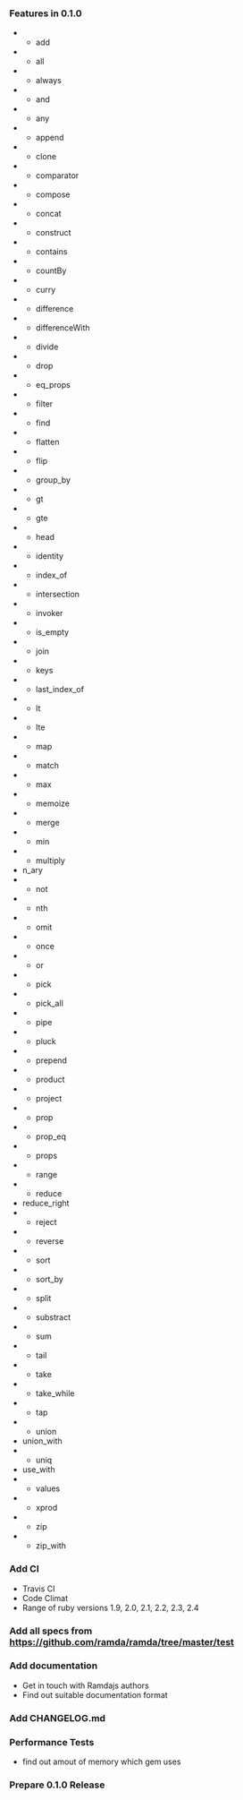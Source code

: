 ### Features in  0.1.0 ###

* + add
* + all
* + always
* + and
* + any
* + append
* + clone
* + comparator
* + compose
* + concat
* + construct
* + contains
* + countBy
* + curry
* + difference
* + differenceWith
* + divide
* + drop
* + eq_props
* + filter
* + find
* + flatten
* + flip
* + group_by
* + gt
* + gte
* + head
* + identity
* + index_of
* + intersection
* + invoker
* + is_empty
* + join
* + keys
* + last_index_of
* + lt
* + lte
* + map
* + match
* + max
* + memoize
* + merge
* + min
* + multiply
* n_ary
* + not
* + nth
* + omit
* + once
* + or
* + pick
* + pick_all
* + pipe
* + pluck
* + prepend
* + product
* + project
* + prop
* + prop_eq
* + props
* + range
* + reduce
* reduce_right
* + reject
* + reverse
* + sort
* + sort_by
* + split
* + substract
* + sum
* + tail
* + take
* + take_while
* * tap
* + union
* union_with
* + uniq
* use_with
* + values
* + xprod
* + zip
* + zip_with

###  Add CI ###

* Travis CI
* Code Climat
* Range of ruby versions 1.9, 2.0, 2.1, 2.2, 2.3, 2.4

###  Add all specs from https://github.com/ramda/ramda/tree/master/test ###

###  Add documentation ###

* Get in touch with Ramdajs authors
* Find out suitable documentation format

### Add CHANGELOG.md ###

### Performance Tests ###

* find out amout of memory which gem uses

### Prepare 0.1.0 Release ###

